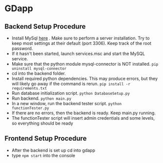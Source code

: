 # GDapp

## Backend Setup Procedure
- Install MySql [here](https://dev.mysql.com/downloads/installer/) . Make sure to perform a server installation. Try to keep most settings at their default (port 3306). Keep track of the root password.
- If it hasn't been started, launch services.msc and start the MySQL service.
- Make sure that the python module mysql-connector is NOT installed.
```pip uninstall mysql-connector```
- cd into the backend folder.
- Install required python dependencies. This may produce errors, but they will likely go away if the command is rerun.
```pip install -r requirements.txt```
- Run database initialization script.
```python DatabaseSetup.py```
- Run backend.
```python main.py```
- In a new window, run the backend tester script.
```python functionTester.py```
- If there are no errors, then the backend is ready. Keep main.py running.
- The functionTester script will insert admin credentials and some levels, so everything should be ready

## Frontend Setup Procedure
- After the backend is set up cd into gdapp
- type ```npm start``` into the console
